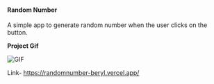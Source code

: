 #### Random Number

A simple app to generate random number when the user clicks on the button.

**Project Gif**

![GIF](https://github.com/shuklaritvik06/LearningJavaScript/blob/main/Day%203/images/Day3.gif)

Link- https://randomnumber-beryl.vercel.app/
